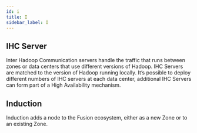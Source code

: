 ```yaml
---
id: i
title: I
sidebar_label: I
---
```


## IHC Server
Inter Hadoop Communication servers handle the traffic that runs between zones or data centers that use different versions of Hadoop. IHC Servers are matched to the version of Hadoop running locally. It’s possible to deploy different numbers of IHC servers at each data center, additional IHC Servers can form part of a High Availability mechanism.

## Induction
Induction adds a node to the Fusion ecosystem, either as a new Zone or to an existing Zone.
